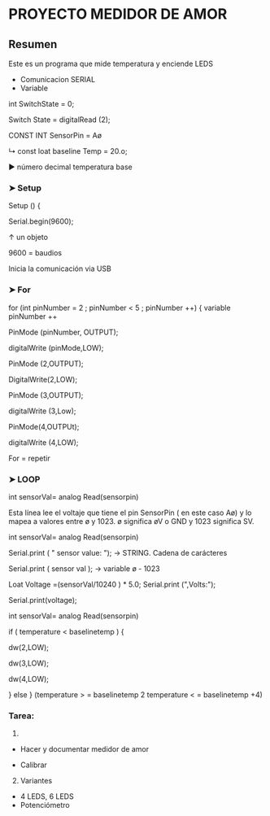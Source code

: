 # PROYECTO MEDIDOR DE AMOR

## Resumen

Este es un programa que mide temperatura y enciende LEDS

- Comunicacion SERIAL
- Variable

int SwitchState = 0;

Switch State = digitalRead (2);

CONST INT SensorPin = Aø

↳ const loat baseline Temp = 20.o;

▶ número decimal temperatura base


### ➤ Setup

Setup () {

Serial.begin(9600);

↑ un objeto

9600 = baudios

Inicia la comunicación via USB

### ➤ For

for (int pinNumber = 2 ; pinNumber < 5 ; pinNumber ++) { variable pinNumber ++ 

PinMode (pinNumber, OUTPUT);

digitalWrite (pinMode,LOW);

PinMode (2,OUTPUT);

DigitalWrite(2,LOW);

PinMode (3,OUTPUT);

digitalWrite (3,Low);

PinMode(4,OUTPUt);

digitalWrite (4,LOW);

For = repetir

### ➤ LOOP

int sensorVal= analog Read(sensorpin)

Esta línea lee el voltaje que tiene el pin SensorPin ( en este caso Aø) y 
lo mapea a valores entre ø y 1023. ø significa øV o GND y 1023 significa SV.

int sensorVal= analog Read(sensorpin)

Serial.print  ( " sensor value: "); → STRING. Cadena de carácteres

Serial.print ( sensor val ); → variable ø - 1023

Loat Voltage =(sensorVal/10240 ) * 5.0; Serial.print (",Volts:"); 

Serial.print(voltage);

int sensorVal= analog Read(sensorpin)

if ( temperature < baselinetemp ) {

dw(2,LOW);

dw(3,LOW);

dw(4,LOW); 

} else } (temperature > = baselinetemp 2 temperature < = baselinetemp +4)

### Tarea:

1)
- Hacer y documentar medidor de amor

- Calibrar

2) Variantes

- 4 LEDS, 6 LEDS
- Potenciómetro



